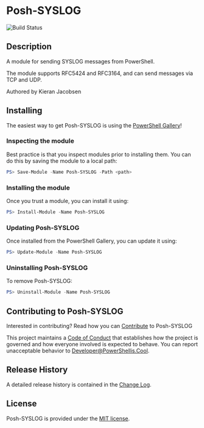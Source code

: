 # Posh-SYSLOG

![Build Status](https://build.status.url.here)

## Description

A module for sending SYSLOG messages from PowerShell.

The module supports RFC5424 and RFC3164, and can send messages via TCP and UDP.

Authored by Kieran Jacobsen

## Installing

The easiest way to get Posh-SYSLOG is using the [PowerShell Gallery](https://powershellgallery.com/packages/Posh-SYSLOG/)!

### Inspecting the module

Best practice is that you inspect modules prior to installing them. You can do this by saving the module to a local path:

``` PowerShell
PS> Save-Module -Name Posh-SYSLOG -Path <path>
```

### Installing the module

Once you trust a module, you can install it using:

``` PowerShell
PS> Install-Module -Name Posh-SYSLOG
```

### Updating Posh-SYSLOG

Once installed from the PowerShell Gallery, you can update it using:

``` PowerShell
PS> Update-Module -Name Posh-SYSLOG
```

### Uninstalling Posh-SYSLOG

To remove Posh-SYSLOG:

``` PowerShell
PS> Uninstall-Module -Name Posh-SYSLOG
```

## Contributing to Posh-SYSLOG

Interested in contributing? Read how you can [Contribute](contributing.md) to Posh-SYSLOG

This project maintains a [Code of Conduct](code-of-conduct.md) that establishes how the project is governed and how everyone involved is expected to behave. You can report unacceptable behavior to [Developer@PowerShellis.Cool](mailto:Developer@PowerShellis.Cool).

## Release History

A detailed release history is contained in the [Change Log](CHANGELOG.md).

## License

Posh-SYSLOG is provided under the [MIT license](LICENSE.md).
